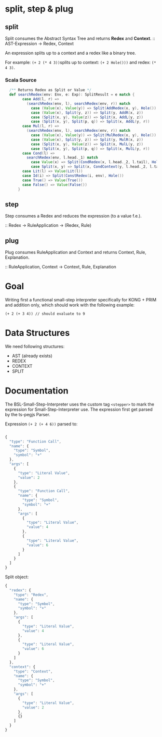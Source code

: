 # split, step & plug


## split
Split consumes the Abstract Syntax Tree and returns __Redex__ and __Context__.
:: AST-Expression -> Redex, Context

An expression splits up to a context and a redex like a binary tree.

For example: ``(+ 2 (* 4 3))``splits up to context: ``(+ 2 Hole()))`` and redex: ``(* 4 3)``.

### Scala Source

``` scala
  /** Returns Redex as Split or Value */
  def searchRedex(env: Env, e: Exp): SplitResult = e match {
        case Add(l, r) =>
          (searchRedex(env, l), searchRedex(env, r)) match
            case (Value(x), Value(y)) => Split(AddRedex(x, y), Hole())
            case (Value(x), Split(y, z)) => Split(y, AddR(x, z))
            case (Split(x, y), Value(z)) => Split(x, AddL(y, z))
            case (Split(x, y), Split(p, q)) => Split(x, AddL(y, r))
        case Mul(l, r) =>
          (searchRedex(env, l), searchRedex(env, r)) match
            case (Value(x), Value(y)) => Split(MulRedex(x, y), Hole())
            case (Value(x), Split(y, z)) => Split(y, MulR(x, z))
            case (Split(x, y), Value(z)) => Split(x, MulL(y, z))
            case (Split(x, y), Split(p, q)) => Split(x, MulL(y, r))
        case Cond(l) =>
          searchRedex(env, l.head._1) match
            case Value(x) => Split(CondRedex(x, l.head._2, l.tail), Hole())
            case Split(x, y) => Split(x, CondContext(y, l.head._2, l.tail))
        case Lit(l) => Value(Lit(l))
        case Id(i) => Split(ConstRedex(i, env), Hole())
        case True() => Value(True())
        case False() => Value(False())
      }
  ```





## step

Step consumes a Redex and reduces the expression (to a value f.e.).

:: Redex -> RuleApplication -> (Redex, Rule)

## plug

Plug consumes RuleApplication and Context and returns Context, Rule, Explanation.

:: RuleApplication, Context -> Context, Rule, Explanation

# Goal

Writing first a functional small-step interpreter specifically for KONG + PRIM and addition only, which should work with the following example:

```
(+ 2 (+ 3 4)) // should evaluate to 9
```

# Data Structures

We need following structures:
- AST (already exists)
- REDEX
- CONTEXT
- SPLIT

  
# Documentation

The BSL-Small-Step-Interpreter uses the custom tag ``<stepper>`` to mark the expression for Small-Step-Interpreter use.
The expression first get parsed by the ts-pegjs Parser.

Expression ``(+ 2 (+ 4 6))`` parsed to:

```ts

{
  "type": "Function Call",
  "name": {
    "type": "Symbol",
    "symbol": "+"
  },
  "args": [
    {
      "type": "Literal Value",
      "value": 2
    },
    {
      "type": "Function Call",
      "name": {
        "type": "Symbol",
        "symbol": "+"
      },
      "args": [
        {
          "type": "Literal Value",
          "value": 4
        },
        {
          "type": "Literal Value",
          "value": 6
        }
      ]
    }
  ]
}

```

Split object:

```ts
{
  "redex": {
    "type": "Redex",
    "name": {
      "type": "Symbol",
      "symbol": "+"
    },
    "args": [
      {
        "type": "Literal Value",
        "value": 4
      },
      {
        "type": "Literal Value",
        "value": 6
      }
    ]
  },
  "context": {
    "type": "Context",
    "name": {
      "type": "Symbol",
      "symbol": "+"
    },
    "args": [
      {
        "type": "Literal Value",
        "value": 2
      },
      {}
    ]
  }
}
```